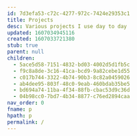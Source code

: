 ```yaml
---
id: 7d3efa53-c72c-4277-972c-7424e29353c1
title: Projects
desc: Various projects I use day to day
updated: 1607034945116
created: 1607033721380
stub: true
parent: null
children:
  - 5ace5d58-7151-4832-bd03-4002d5d1fb5c
  - f9c8a8de-3c16-41ca-bcd9-9a82cebe1d55
  - c017b744-3322-4b74-90b3-8c82a0459026
  - ab4dee95-803f-48c0-9eab-460bdab35be5
  - bd694a74-11ba-4f34-88fb-cbac53d9c36d
  - 04b98cc0-7bd7-4b34-8877-c76ed2894caa
nav_order: 0
fname: p
hpath: p
permalink: /
---
```



